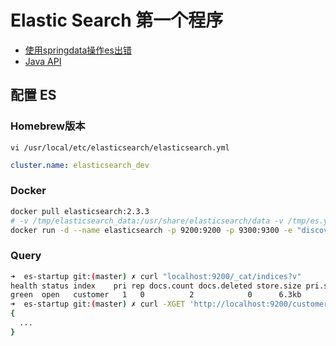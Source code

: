 # Elastic Search 第一个程序

- [使用springdata操作es出错](https://mp.weixin.qq.com/s/2P85VockSOhZolU7s7xxTw)
- [Java API](https://docs.spring.io/spring-data/elasticsearch/docs/current/reference/html/)

## 配置 ES

### Homebrew版本
`vi /usr/local/etc/elasticsearch/elasticsearch.yml`

```yaml
cluster.name: elasticsearch_dev
```
### Docker

```bash
docker pull elasticsearch:2.3.3
# -v /tmp/elasticsearch_data:/usr/share/elasticsearch/data -v /tmp/es.yml:/usr/share/elasticsearch/config/elasticsearch.yml 
docker run -d --name elasticsearch -p 9200:9200 -p 9300:9300 -e "discovery.type=single-node" elasticsearch:2.3.3
```

### Query

```bash
➜  es-startup git:(master) ✗ curl "localhost:9200/_cat/indices?v"
health status index    pri rep docs.count docs.deleted store.size pri.store.size 
green  open   customer   1   0          2            0      6.3kb          6.3kb
➜  es-startup git:(master) ✗ curl -XGET 'http://localhost:9200/customer/_search?q=*&pretty'
{
  ...
}
```